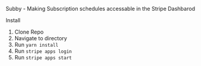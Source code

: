 Subby - Making Subscription schedules accessable in the Stripe Dashbarod


Install
1. Clone Repo
2. Navigate to directory
3. Run `yarn install`
4. Run `stripe apps login`
5. Run `stripe apps start` 
